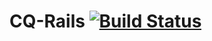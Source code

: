 # CQ-Rails [![Build Status](https://travis-ci.org/wolox-training/cq-rails.svg?branch=master)](https://travis-ci.org/wolox-training/cq-rails)
